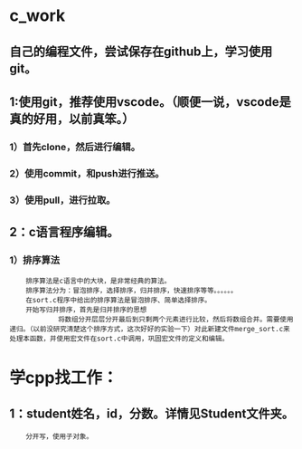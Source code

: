 # c_work
## 自己的编程文件，尝试保存在github上，学习使用git。

## 1:使用git，推荐使用vscode。（顺便一说，vscode是真的好用，以前真笨。）
###     1）首先clone，然后进行编辑。

###     2）使用commit，和push进行推送。

###     3）使用pull，进行拉取。

## 2：c语言程序编辑。
###     1）排序算法
        排序算法是c语言中的大块，是非常经典的算法。
        排序算法分为：冒泡排序，选择排序，归并排序，快速排序等等。。。。。。
        在sort.c程序中给出的排序算法是冒泡排序、简单选择排序。
        开始写归并排序，首先是归并排序的思想
                将数组分开层层分开最后到只剩两个元素进行比较，然后将数组合并。需要使用递归。（以前没研究清楚这个排序方式，这次好好的实验一下）对此新建文件merge_sort.c来处理本函数，并使用宏文件在sort.c中调用，巩固宏文件的定义和编辑。
        


# 学cpp找工作：
## 1：student姓名，id，分数。详情见Student文件夹。
        分开写，使用子对象。
